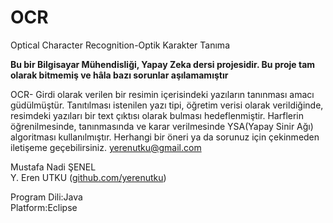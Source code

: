 OCR
===

Optical Character Recognition-Optik Karakter Tanıma

**Bu bir Bilgisayar Mühendisliği, Yapay Zeka dersi projesidir. Bu proje tam olarak bitmemiş ve hâla bazı sorunlar aşılamamıştır**

OCR- Girdi olarak verilen bir resimin içerisindeki yazıların tanınması amacı güdülmüştür. Tanıtılması istenilen yazı tipi, öğretim verisi
olarak verildiğinde, resimdeki yazıları bir text çıktısı olarak bulması hedeflenmiştir. Harflerin öğrenilmesinde, tanınmasında ve karar
verilmesinde YSA(Yapay Sinir Ağı) algoritması kullanılmıştır.
Herhangi bir öneri ya da sorunuz için çekinmeden iletişeme geçebilirsiniz. yerenutku@gmail.com <br>

Mustafa Nadi ŞENEL<br>
Y. Eren UTKU (<a href="www.github.com/yerenutku">github.com/yerenutku</a>)<br>


Program Dili:Java<br>
Platform:Eclipse<br>
